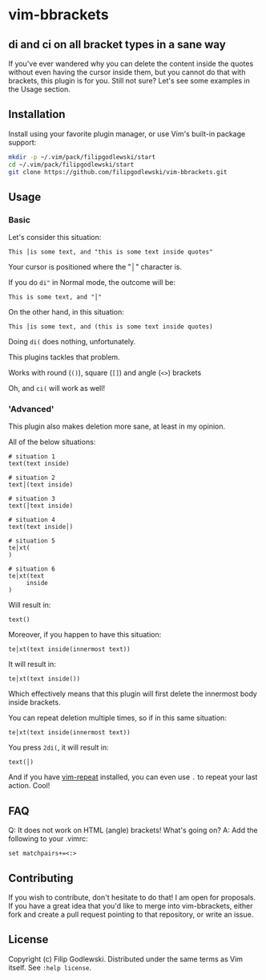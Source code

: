 # vim-bbrackets

## di and ci on all bracket types in a sane way

If you've ever wandered why you can delete the content inside the quotes without even having the cursor inside them, but you cannot do that with brackets, this plugin is for you.
Still not sure? Let's see some examples in the Usage section.

## Installation

Install using your favorite plugin manager, or use Vim's built-in package support:
```sh
mkdir -p ~/.vim/pack/filipgodlewski/start
cd ~/.vim/pack/filipgodlewski/start
git clone https://github.com/filipgodlewski/vim-bbrackets.git
```

## Usage

### Basic

Let's consider this situation:

```
This │is some text, and "this is some text inside quotes"
```

Your cursor is positioned where the "│" character is.

If you do `di"` in Normal mode, the outcome will be:

```
This is some text, and "│"
```

On the other hand, in this situation:

```
This │is some text, and (this is some text inside quotes)
```

Doing `di(` does nothing, unfortunately.

This plugins tackles that problem.

Works with round (`()`), square (`[]`) and angle (`<>`) brackets

Oh, and `ci(` will work as well!

### 'Advanced'

This plugin also makes deletion more sane, at least in my opinion.

All of the below situations:

```
# situation 1
text(text inside)

# situation 2
text│(text inside)

# situation 3
text(│text inside)

# situation 4
text(text inside│)

# situation 5
te│xt(
)

# situation 6
te│xt(text
     inside
)
```

Will result in:

```
text()
```

Moreover, if you happen to have this situation:

```
te│xt(text inside(innermost text))
```

It will result in:

```
te│xt(text inside())
```

Which effectively means that this plugin will first delete the innermost body inside brackets.

You can repeat deletion multiple times, so if in this same situation:

```
te│xt(text inside(innermost text))
```

You press `2di(`, it will result in:

```
text(│)
```

And if you have [vim-repeat](https://github.com/tpope/vim-repeat) installed, you can even use `.` to repeat your last action. Cool!

## FAQ

Q: It does not work on HTML (angle) brackets! What's going on?
A: Add the following to your .vimrc:

```
set matchpairs+=<:>
```

## Contributing

If you wish to contribute, don't hesitate to do that!
I am open for proposals.
If you have a great idea that you'd like to merge into vim-bbrackets,
either fork and create a pull request pointing to that repository,
or write an issue.

## License

Copyright (c) Filip Godlewski. Distributed under the same terms as Vim itself. See `:help license`.
